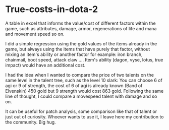 # True-costs-in-dota-2

A table in excel that informs the value/cost of different factors within the game, such as attributes, 
damage, armor, regenerations of life and mana and movement speed so on.

I did a simple regression using the gold values ​​of the items already in the game, but always using the 
items that have purely that factor, without mixing an item's ability or another factor for example: iron branch, 
chainmail, boot speed, attack claw .... Item's ability (dagon, vyse, lotus, true impact) would have an additional cost.

I had the idea when I wanted to compare the price of two talents on the same level in the talent tree, 
such as the level 10 slark: You can choose 6 of agi or 9 of strength, the cost of 6 of agi is already 
known (Band of Elvenskin) 450 gold but 9 strength would cost 863 gold. Following the same line of thought, 
I could compare a movespeed talent with damage and so on.

It can be useful for patch analysis, some comparison like that of talent or just out of curiosity.
Whoever wants to use it, I leave here my contribution to the community. Big hug.
